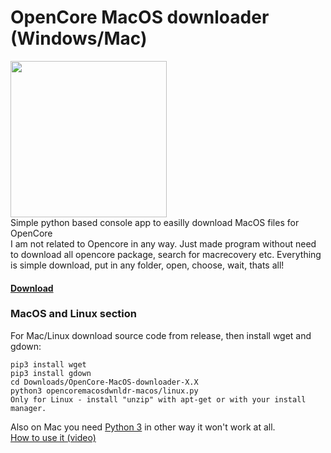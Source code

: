 # OpenCore MacOS downloader (Windows/Mac)
 <img src="https://xxanqw.xyz/assets/img/icon.png" width="250px" height="250px"></img><br>
 Simple python based console app to easilly download MacOS files for OpenCore<br>
I am not related to Opencore in any way. Just made program without need to download all opencore package, search for macrecovery etc.
Everything is simple download, put in any folder, open, choose, wait, thats all!
#### <a href="https://github.com/xxanqw/OpenCore-MacOS-downloader/releases">Download</a>

### MacOS and Linux section
For Mac/Linux download source code from release, then install wget and gdown:
```
pip3 install wget
pip3 install gdown
cd Downloads/OpenCore-MacOS-downloader-X.X
python3 opencoremacosdwnldr-macos/linux.py
Only for Linux - install "unzip" with apt-get or with your install manager.
``` 
Also on Mac you need <a href="python.org/downloads/">Python 3</a> in other way it won't work at all.<br><a href="https://youtu.be/WQB56K-zFjE">How to use it (video)</a>
